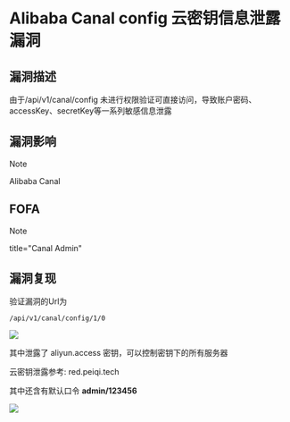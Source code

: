 # Alibaba Canal config 云密钥信息泄露漏洞

## 漏洞描述

由于/api/v1/canal/config  未进行权限验证可直接访问，导致账户密码、accessKey、secretKey等一系列敏感信息泄露

## 漏洞影响

> [!NOTE]
>
> Alibaba Canal

## FOFA

> [!NOTE]
>
> title="Canal Admin"

## 漏洞复现

验证漏洞的Url为

```
/api/v1/canal/config/1/0
```

![](http://wikioss.peiqi.tech/vuln/can-1.png?x-oss-process=image/auto-orient,1/quality,q_90/watermark,image_c2h1aXlpbi9zdWkucG5nP3gtb3NzLXByb2Nlc3M9aW1hZ2UvcmVzaXplLFBfMTQvYnJpZ2h0LC0zOS9jb250cmFzdCwtNjQ,g_se,t_17,x_1,y_10)

其中泄露了 aliyun.access 密钥，可以控制密钥下的所有服务器

云密钥泄露参考: red.peiqi.tech

其中还含有默认口令 **admin/123456**

![](http://wikioss.peiqi.tech/vuln/can-2.png?x-oss-process=image/auto-orient,1/quality,q_90/watermark,image_c2h1aXlpbi9zdWkucG5nP3gtb3NzLXByb2Nlc3M9aW1hZ2UvcmVzaXplLFBfMTQvYnJpZ2h0LC0zOS9jb250cmFzdCwtNjQ,g_se,t_17,x_1,y_10)